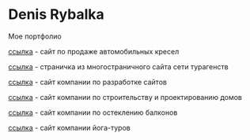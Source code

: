 # Denis Rybalka
Мое портфолио

[ссылка](https://denisrybalka.github.io/kreslo/) - сайт по продаже автомобильных кресел

[ссылка](https://denisrybalka.github.io/SunTour/) - страничка из многостраничного сайта сети турагенств

[ссылка](https://denisrybalka.github.io/Cuda/) - сайт компании по разработке сайтов

[ссылка](https://denisrybalka.github.io/Doma/) - сайт компании по строительству и проектированию домов

[ссылка](https://denisrybalka.github.io/irvas/) - сайт компании по остеклению балконов

[ссылка](https://denisrybalka.github.io/yoga/) - сайт компании йога-туров


